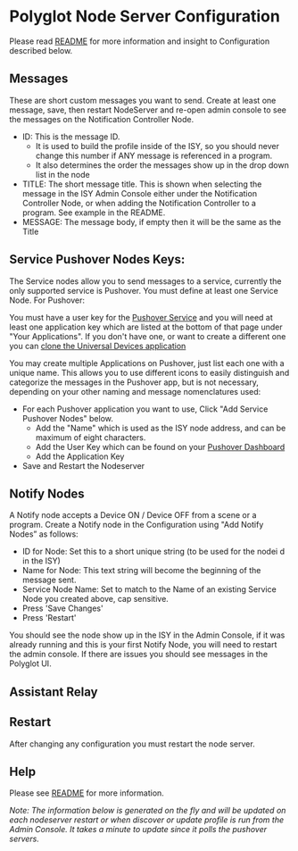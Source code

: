
# Polyglot Node Server Configuration
Please read <a href="https://github.com/jimboca/udi-poly-notification/blob/master/README.md" target="_ blank">README</a> for more information and insight to Configuration described below.

## Messages

These are short custom messages you want to send.  Create at least one message, save, then restart NodeServer and re-open admin console to see the messages on the Notification Controller Node.

- ID: This is the message ID.
  - It is used to build the profile inside of the ISY, so you should never change this number if ANY message is referenced in a program.
  - It also determines the order the messages show up in the drop down list in the node
- TITLE: The short message title. This is shown when selecting the message in the ISY Admin Console either under the Notification Controller Node, or when adding the Notification Controller to a program. See example in the README.
- MESSAGE: The message body, if empty then it will be the same as the Title

## Service Pushover Nodes Keys:

The Service nodes allow you to send messages to a service, currently the only supported service is Pushover.  You must define at least one Service Node. For Pushover:

You must have a user key for the <a href="https://pushover.net/dashboard" target="_ blank">Pushover Service</a> and you will need at least one application key which are listed at the bottom of that page under "Your Applications". If you don't have one, or want to create a different one you can <a href="https://pushover.net/apps/clone/universal_devices" target="_ blank">clone the Universal Devices application</a>

You may create multiple Applications on Pushover, just list each one with a unique name.  This allows you to use different icons to easily distinguish and categorize the messages in the Pushover app, but is not necessary, depending on your other naming and message nomenclatures used:

- For each Pushover application you want to use, Click "Add Service Pushover Nodes" below.
  - Add the "Name" which is used as the ISY node address, and can be maximum of eight characters.
  - Add the User Key which can be found on your <a href="https://pushover.net/dashboard" target="_ blank">Pushover Dashboard</a>
  - Add the Application Key
- Save and Restart the Nodeserver

## Notify Nodes

A Notify node accepts a Device ON / Device OFF from a scene or a program. Create a Notify node in the Configuration using "Add Notify Nodes” as follows:
  - ID for Node: Set this to a short unique string (to be used for the nodei d in the ISY)
  - Name for Node: This text string will become the beginning of the message sent.
  - Service Node Name: Set to match to the Name of an existing Service Node you created above, cap sensitive. 
- Press 'Save Changes'
- Press 'Restart'

You should see the node show up in the ISY in the Admin Console, if it was already running and this is your first Notify Node, you will need to restart the admin console. If there are issues you should see messages in the Polyglot UI.

## Assistant Relay

## Restart

After changing any configuration you must restart the node server.

## Help

Please see <a href="https://github.com/jimboca/udi-poly-notification/blob/master/README.md" target="_ blank">README</a> for more information.

<i>Note: The information below is generated on the fly and will be updated on each nodeserver restart or when discover or update profile is run from the Admin Console.  It takes a minute to update since it polls the pushover servers.</i>
